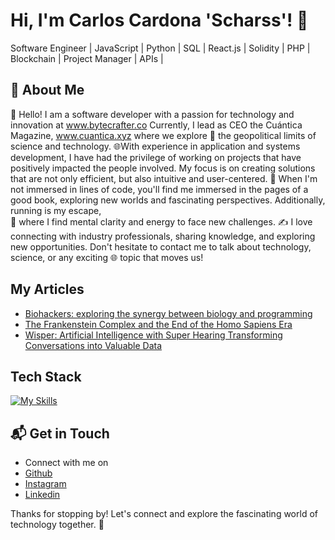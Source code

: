 # Hi, I'm Carlos Cardona 'Scharss'! 👋

Software Engineer | JavaScript | Python | SQL | React.js | Solidity | PHP | Blockchain | Project Manager | APIs |


## 🚀 About Me

🔭 Hello! I am a software developer with a passion for technology and innovation at www.bytecrafter.co Currently, I lead as CEO the Cuántica Magazine, www.cuantica.xyz where we explore 📝 the geopolitical limits of science and technology.
🌐With experience in application and systems development, I have had the privilege of working on projects that have positively impacted the people involved. My focus is on creating  solutions that are not only efficient, but also intuitive and user-centered.
🔭 When I'm not immersed in lines of code, you'll find me immersed in the pages of a good book, exploring new worlds and fascinating perspectives. Additionally, running is my escape,  
📝 where I find mental clarity and energy to face new challenges.
✍️ I love connecting with industry professionals, sharing knowledge, and exploring new opportunities. Don't hesitate to contact me to talk about technology, science, or any exciting 
🌐 topic that moves us!



## My Articles
- [Biohackers: exploring the synergy between biology and programming](https://cuantica.xyz/biohackers-explorando-la-sinergia-entre-la-biologia-y-la-programacion-tutorial-en-python/)
- [The Frankenstein Complex and the End of the Homo Sapiens Era](https://cuantica.xyz/el-complejo-de-frankenstein/)
- [Wisper: Artificial Intelligence with Super Hearing Transforming Conversations into Valuable Data](https://cuantica.xyz/wisper-analisis-de-voz-la-revolucion-de-la-inteligencia-artificial-transformando-las-conversaciones-en-datos-valiosos/) 


## Tech Stack
[![My Skills](https://skillicons.dev/icons?i=js,html,css,python,php,react,solidity,devto,express,fastapi,firebase,flask,git,github,gitlab,p5js,vscode)](https://skillicons.dev)





## 📬 Get in Touch

- Connect with me on
- [Github](https://github.com/scharss?tab=repositories)
- [Instagram](https://www.instagram.com/scharssazael/)
- [Linkedin](https://www.linkedin.com/in/scharss)


Thanks for stopping by! Let's connect and explore the fascinating world of technology together. 🚀



